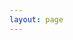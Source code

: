 ```yaml
---
layout: page
---
```


<script setup>
import {
  VPTeamPage,
  VPTeamPageTitle,
  VPTeamMembers
} from 'vitepress/theme'

const members = [
  {
    avatar: 'https://avatars.githubusercontent.com/u/74949101?v=4',
    name: 'Slekup',
    title: 'Founder & Lead Developer',
    links: [
      { icon: 'github', link: 'https://github.com/slekup' },
    ]
  },
  {
    avatar: 'https://avatars.githubusercontent.com/u/49023180?v=4',
    name: 'Brian Kungu',
    title: 'Frontend Developer',
    links: [
      { icon: 'github', link: 'https://github.com/brianKungu'}]
  }, {
    avatar: 'https://avatars.githubusercontent.com/u/82731458?v=4',
    name: 'Abdullah Alharbi',
    title: 'Fullstack Developer',
    links: [
      { icon: 'github', link: 'https://github.com/A-alharbi9' },
    ]
  },
]
</script>

<VPTeamPage>
  <VPTeamPageTitle>
    <template #title>
      Our Team
    </template>
    <template #lead>
      If you're interested in officially joining the team, DM Slekup on Discord at <b>@slekup</b>.
    </template>
  </VPTeamPageTitle>
  <VPTeamMembers
    :members="members"
  />
</VPTeamPage>
